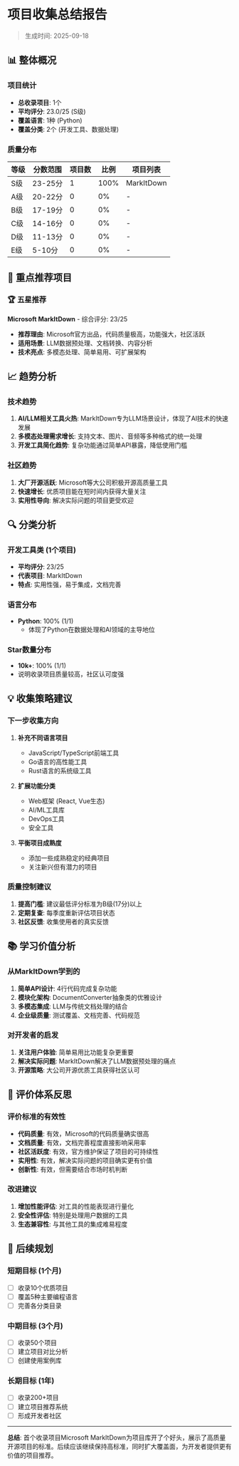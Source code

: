 # 项目收集总结报告

> 生成时间: 2025-09-18

## 📊 整体概况

### 项目统计
- **总收录项目**: 1个
- **平均评分**: 23.0/25 (S级)
- **覆盖语言**: 1种 (Python)
- **覆盖分类**: 2个 (开发工具、数据处理)

### 质量分布
| 等级 | 分数范围 | 项目数 | 比例 | 项目列表 |
|------|----------|--------|------|----------|
| S级 | 23-25分 | 1 | 100% | MarkItDown |
| A级 | 20-22分 | 0 | 0% | - |
| B级 | 17-19分 | 0 | 0% | - |
| C级 | 14-16分 | 0 | 0% | - |
| D级 | 11-13分 | 0 | 0% | - |
| E级 | 5-10分 | 0 | 0% | - |

## 🎯 重点推荐项目

### 🏆 五星推荐
**Microsoft MarkItDown** - 综合评分: 23/25
- **推荐理由**: Microsoft官方出品，代码质量极高，功能强大，社区活跃
- **适用场景**: LLM数据预处理、文档转换、内容分析
- **技术亮点**: 多模态处理、简单易用、可扩展架构

## 📈 趋势分析

### 技术趋势
1. **AI/LLM相关工具火热**: MarkItDown专为LLM场景设计，体现了AI技术的快速发展
2. **多模态处理需求增长**: 支持文本、图片、音频等多种格式的统一处理
3. **开发工具简化趋势**: 复杂功能通过简单API暴露，降低使用门槛

### 社区趋势
1. **大厂开源活跃**: Microsoft等大公司积极开源高质量工具
2. **快速增长**: 优质项目能在短时间内获得大量关注
3. **实用性导向**: 解决实际问题的项目更受欢迎

## 🔍 分类分析

### 开发工具类 (1个项目)
- **平均评分**: 23/25
- **代表项目**: MarkItDown
- **特点**: 实用性强，易于集成，文档完善

### 语言分布
- **Python**: 100% (1/1)
  - 体现了Python在数据处理和AI领域的主导地位

### Star数量分布
- **10k+**: 100% (1/1)
- 说明收录项目质量较高，社区认可度强

## 💡 收集策略建议

### 下一步收集方向
1. **补充不同语言项目**
   - JavaScript/TypeScript前端工具
   - Go语言的高性能工具
   - Rust语言的系统级工具

2. **扩展功能分类**
   - Web框架 (React, Vue生态)
   - AI/ML工具库
   - DevOps工具
   - 安全工具

3. **平衡项目成熟度**
   - 添加一些成熟稳定的经典项目
   - 关注新兴但有潜力的项目

### 质量控制建议
1. **提高门槛**: 建议最低评分标准为B级(17分)以上
2. **定期复查**: 每季度重新评估项目状态
3. **社区反馈**: 收集使用者的真实反馈

## 📚 学习价值分析

### 从MarkItDown学到的
1. **简单API设计**: 4行代码完成复杂功能
2. **模块化架构**: DocumentConverter抽象类的优雅设计
3. **多模态集成**: LLM与传统文档处理的结合
4. **企业级质量**: 测试覆盖、文档完善、代码规范

### 对开发者的启发
1. **关注用户体验**: 简单易用比功能复杂更重要
2. **解决实际问题**: MarkItDown解决了LLM数据预处理的痛点
3. **开源策略**: 大公司开源优质工具获得社区认可

## 🎲 评价体系反思

### 评价标准的有效性
- **代码质量**: 有效，Microsoft的代码质量确实很高
- **文档质量**: 有效，文档完善程度直接影响采用率
- **社区活跃度**: 有效，官方维护保证了项目的可持续性
- **实用性**: 有效，解决实际问题的项目确实更有价值
- **创新性**: 有效，但需要结合市场时机判断

### 改进建议
1. **增加性能评估**: 对工具的性能表现进行量化
2. **安全性评估**: 特别是处理用户数据的工具
3. **生态兼容性**: 与其他工具的集成难易程度

## 🔮 后续规划

### 短期目标 (1个月)
- [ ] 收录10个优质项目
- [ ] 覆盖5种主要编程语言
- [ ] 完善各分类目录

### 中期目标 (3个月)
- [ ] 收录50个项目
- [ ] 建立项目对比分析
- [ ] 创建使用案例库

### 长期目标 (1年)
- [ ] 收录200+项目
- [ ] 建立项目推荐系统
- [ ] 形成开发者社区

---

**总结**: 首个收录项目Microsoft MarkItDown为项目库开了个好头，展示了高质量开源项目的标准。后续应该继续保持高标准，同时扩大覆盖面，为开发者提供更有价值的项目推荐。